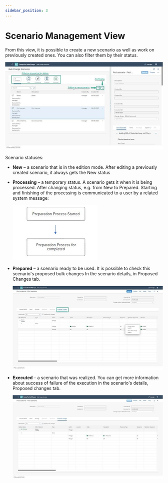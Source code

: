 ```yaml
---
sidebar_position: 3
---
```


# Scenario Management View

From this view, it is possible to create a new scenario as well as work on previously created ones. You can also filter them by their status.

![Bulk Changes on Bills of Materials Scenario Management View](./media/bulk-changes-of-bom/1.png.jpg)

Scenario statuses:

- **New** – a scenario that is in the edition mode. After editing a previously created scenario, it always gets the New status
- **Processing** – a temporary status. A scenario gets it when it is being processed. After changing status, e.g. from New to Prepared. Starting and finishing of the processing is communicated to a user by a related system message:

    ![Bulk Changes on Bills of Materials Scenario Management View](./media/bulk-changes-of-bom/2.jpg)

- **Prepared** – a scenario ready to be used. It is possible to check this scenario's proposed bulk changes In the scenario details, in Proposed Changes tab.

    ![Bulk Changes on Bills of Materials Scenario Management View](./media/bulk-changes-of-bom/3.jpg)

- **Executed** – a scenario that was realized. You can get more information about success of failure of the execution in the scenario's details, Proposed changes tab.

    ![Bulk Changes on Bills of Materials Scenario Management View](./media/bulk-changes-of-bom/4.jpg)
